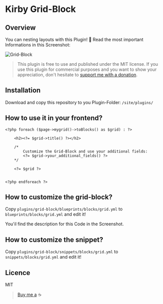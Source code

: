 # Kirby Grid-Block

## Overview
You can nesting layouts with this Plugin! 🤗 
Read the most important Informations in this Screenshot:

![Grid-Block](https://raw.githubusercontent.com/youngcut/kirby-grid-block/master/lib/img/screenshot.png)

> This plugin is free to use and published under the MIT license. If you use this plugin for commercial purposes and you want to show your appreciation, don't hesitate to [support me with a donation](https://www.paypal.com/donate?hosted_button_id=LBCLZVHS4K2R6).


## Installation
Download and copy this repository to you Plugin-Folder: `/site/plugins/`

## How to use it in your frontend?

```
<?php foreach ($page->mygrid()->toBlocks() as $grid) : ?>

    <h2><?= $grid->title() ?></h2>

    /*
        Customize the Grid-Block and use your additional fields:  
        <?= $grid->your_additional_fields() ?>
    */
    
    <?= $grid ?>


<?php endforeach ?>
```

## How to customize the grid-block?

Copy ```plugins/grid-block/blueprints/blocks/grid.yml``` to ```blueprints/blocks/grid.yml``` and edit it!

You'il find the description for this Code in the Screenshot.

## How to customize the snippet? 

Copy ```plugins/grid-block/snippets/blocks/grid.yml``` to ```snippets/blocks/grid.yml``` and edit it!

## Licence
MIT

> [Buy me a](https://www.paypal.com/donate?hosted_button_id=LBCLZVHS4K2R6) ☕️